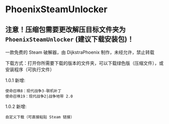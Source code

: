 # PhoenixSteamUnlocker

## 注意！压缩包需要更改解压目标文件夹为 `PhoenixSteamUnlocker` (建议下载安装包)！

一款免费的 Steam 破解器，由 DijkstraPhoenix 制作，未经允许，禁止转载

下载方式：打开你所需要下载的版本的文件夹，可以下载绿色版（压缩文件），或安装程序（可执行文件）

1.0.1 新增:

```
使命召唤8：现代战争3-联机补丁
使命召唤19：现代战争2|战争地带 2.0
```

1.0.2 新增:

```
自定义下载（可直接粘贴 Steam 链接）
```
